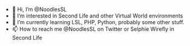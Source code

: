 - 👋 Hi, I’m @NoodlesSL
- 👀 I’m interested in Second Life and other Virtual World environments
- 🌱 I’m currently learning LSL, PHP, Python, probably some other stuff.
- 📫 How to reach me @NoodlesSL on Twitter or Selphie Wirefly in Second Life

<!---
NoodlesSL/NoodlesSL is a ✨ special ✨ repository because its `README.md` (this file) appears on your GitHub profile.
You can click the Preview link to take a look at your changes.
--->
